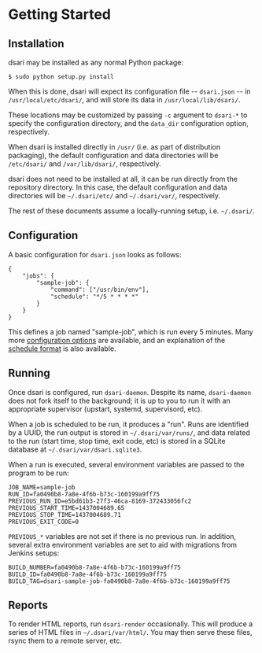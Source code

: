 # Getting Started

## Installation

dsari may be installed as any normal Python package:

    $ sudo python setup.py install

When this is done, dsari will expect its configuration file -- `dsari.json` -- in `/usr/local/etc/dsari/`, and will store its data in `/usr/local/lib/dsari/`.

These locations may be customized by passing `-c` argument to `dsari-*` to specify the configuration directory, and the `data_dir` configuration option, respectively.

When dsari is installed directly in `/usr/` (i.e. as part of distribution packaging), the default configuration and data directories will be `/etc/dsari/` and `/var/lib/dsari/`, respectively.

dsari does not need to be installed at all, it can be run directly from the repository directory.
In this case, the default configuration and data directories will be `~/.dsari/etc/` and `~/.dsari/var/`, respectively.

The rest of these documents assume a locally-running setup, i.e. `~/.dsari/`.

## Configuration

A basic configuration for `dsari.json` looks as follows:

    {
        "jobs": {
            "sample-job": {
                "command": ["/usr/bin/env"],
                "schedule": "*/5 * * * *"
            }
        }
    }

This defines a job named "sample-job", which is run every 5 minutes.
Many more [configuration options](configuration.md) are available, and an explanation of the [schedule format](schedule-format.md) is also available.

## Running

Once dsari is configured, run `dsari-daemon`.
Despite its name, `dsari-daemon` does not fork itself to the background; it is up to you to run it with an appropriate supervisor (upstart, systemd, supervisord, etc).

When a job is scheduled to be run, it produces a "run".
Runs are identified by a UUID, the run output is stored in `~/.dsari/var/runs/`, and data related to the run (start time, stop time, exit code, etc) is stored in a SQLite database at `~/.dsari/var/dsari.sqlite3`.

When a run is executed, several environment variables are passed to the program to be run:

    JOB_NAME=sample-job
    RUN_ID=fa0490b8-7a8e-4f6b-b73c-160199a9ff75
    PREVIOUS_RUN_ID=e5bd61b3-27f3-46ca-8169-372433056fc2
    PREVIOUS_START_TIME=1437004689.65
    PREVIOUS_STOP_TIME=1437004689.71
    PREVIOUS_EXIT_CODE=0

`PREVIOUS_*` variables are not set if there is no previous run.
In addition, several extra environment variables are set to aid with migrations from Jenkins setups:

    BUILD_NUMBER=fa0490b8-7a8e-4f6b-b73c-160199a9ff75
    BUILD_ID=fa0490b8-7a8e-4f6b-b73c-160199a9ff75
    BUILD_TAG=dsari-sample-job-fa0490b8-7a8e-4f6b-b73c-160199a9ff75

## Reports

To render HTML reports, run `dsari-render` occasionally.
This will produce a series of HTML files in `~/.dsari/var/html/`.
You may then serve these files, rsync them to a remote server, etc.

